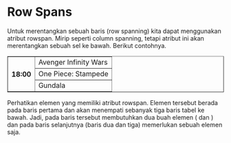 # Row Spans
Untuk merentangkan sebuah baris (row spanning) kita dapat menggunakan atribut rowspan. Mirip seperti column spanning, tetapi atribut ini akan merentangkan sebuah sel ke bawah. Berikut contohnya.

<table border="1">
    <tr>
        <th rowspan="3">18:00</th>
        <td>Avenger Infinity Wars</td>
    </tr>
    <tr>
        <td>One Piece: Stampede</td>
      </tr>
      <tr>
        <td>Gundala</td>
      </tr>
</table>

Perhatikan elemen <th> yang memiliki atribut rowspan. Elemen tersebut berada pada baris pertama dan akan menempati sebanyak tiga baris tabel ke bawah. Jadi, pada baris tersebut membutuhkan dua buah elemen (<th> dan <td>) dan pada baris selanjutnya (baris dua dan tiga) memerlukan sebuah elemen <td> saja.